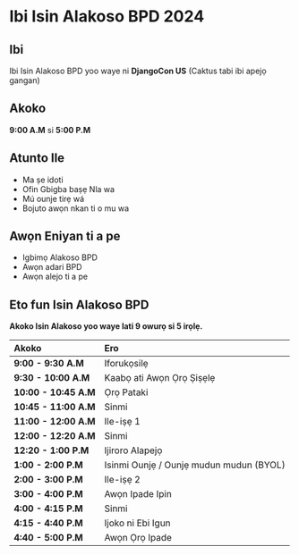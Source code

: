 # Ibi Isin Alakoso BPD 2024

## Ibi
Ibi Isin Alakoso BPD yoo waye ni **DjangoCon US** (Caktus tabi ibi apejọ gangan)

## Akoko
**9:00 A.M** si **5:00 P.M**

## Atunto Ile
- Ma ṣe idoti
- Ofin Gbigba baṣẹ Nla wa
- Mú ounje tirẹ wá
- Bojuto awọn nkan ti o mu wa

## Awọn Eniyan ti a pe
- Igbimọ Alakoso BPD
- Awọn adari BPD
- Awọn alejo ti a pe

## Eto fun Isin Alakoso BPD
**Akoko Isin Alakoso yoo waye lati 9 owurọ si 5 irọlẹ.**

| Akoko | Ero |
|:----------|:----------|
| **9:00 - 9:30 A.M**  | Iforukọsilẹ  | 
| **9:30 - 10:00 A.M** | Kaabọ ati Awọn Ọrọ Ṣiṣẹlẹ   | 
| **10:00 - 10:45 A.M** | Ọrọ Pataki  |
| **10:45 - 11:00 A.M** | Sinmi  |
| **11:00 - 12:00 A.M** | Ile-iṣẹ 1  |
| **12:00 - 12:20 A.M** | Sinmi  |
| **12:20 - 1:00 P.M** | Ijiroro Alapejọ  |
| **1:00 - 2:00 P.M** | Isinmi Ounjẹ / Ounjẹ mudun mudun (BYOL)  |
| **2:00 - 3:00 P.M** | Ile-iṣẹ 2  |
| **3:00 - 4:00 P.M** | Awọn Ipade Ipin |
| **4:00 - 4:15 P.M** | Sinmi  |
| **4:15 - 4:40 P.M** | Ijoko ni Ebi Igun |
| **4:40 - 5:00 P.M** | Awọn Ọrọ Ipade  |